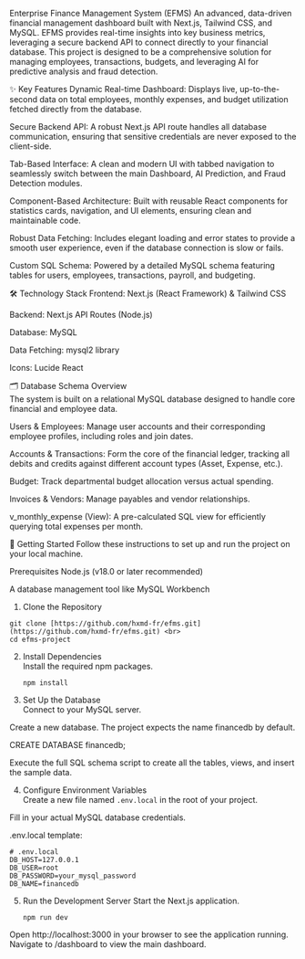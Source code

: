 Enterprise Finance Management System (EFMS)
An advanced, data-driven financial management dashboard built with Next.js, Tailwind CSS, and MySQL. EFMS provides real-time insights into key business metrics, leveraging a secure backend API to connect directly to your financial database. This project is designed to be a comprehensive solution for managing employees, transactions, budgets, and leveraging AI for predictive analysis and fraud detection.

✨ Key Features
Dynamic Real-time Dashboard: Displays live, up-to-the-second data on total employees, monthly expenses, and budget utilization fetched directly from the database.

Secure Backend API: A robust Next.js API route handles all database communication, ensuring that sensitive credentials are never exposed to the client-side.

Tab-Based Interface: A clean and modern UI with tabbed navigation to seamlessly switch between the main Dashboard, AI Prediction, and Fraud Detection modules.

Component-Based Architecture: Built with reusable React components for statistics cards, navigation, and UI elements, ensuring clean and maintainable code.

Robust Data Fetching: Includes elegant loading and error states to provide a smooth user experience, even if the database connection is slow or fails.

Custom SQL Schema: Powered by a detailed MySQL schema featuring tables for users, employees, transactions, payroll, and budgeting.

🛠️ Technology Stack
Frontend: Next.js (React Framework) & Tailwind CSS

Backend: Next.js API Routes (Node.js)

Database: MySQL

Data Fetching: mysql2 library

Icons: Lucide React

🗂️ Database Schema Overview <br>
The system is built on a relational MySQL database designed to handle core financial and employee data.

Users & Employees: Manage user accounts and their corresponding employee profiles, including roles and join dates.

Accounts & Transactions: Form the core of the financial ledger, tracking all debits and credits against different account types (Asset, Expense, etc.).

Budget: Track departmental budget allocation versus actual spending.

Invoices & Vendors: Manage payables and vendor relationships.

v_monthly_expense (View): A pre-calculated SQL view for efficiently querying total expenses per month.

🚀 Getting Started
Follow these instructions to set up and run the project on your local machine.

Prerequisites
Node.js (v18.0 or later recommended)

A database management tool like MySQL Workbench 

1. Clone the Repository <br>
```
git clone [https://github.com/hxmd-fr/efms.git](https://github.com/hxmd-fr/efms.git) <br>
cd efms-project
```

2. Install Dependencies <br>
Install the required npm packages. <br>

   ```npm install```

3. Set Up the Database <br>
Connect to your MySQL server.

Create a new database. The project expects the name financedb by default.

CREATE DATABASE financedb;

Execute the full SQL schema script to create all the tables, views, and insert the sample data.

4. Configure Environment Variables <br>
Create a new file named ```.env.local``` in the root of your project.

Fill in your actual MySQL database credentials.

.env.local template:

```
# .env.local
DB_HOST=127.0.0.1
DB_USER=root
DB_PASSWORD=your_mysql_password
DB_NAME=financedb
```
5. Run the Development Server
Start the Next.js application.

   ```npm run dev```

Open http://localhost:3000 in your browser to see the application running. Navigate to /dashboard to view the main dashboard.
